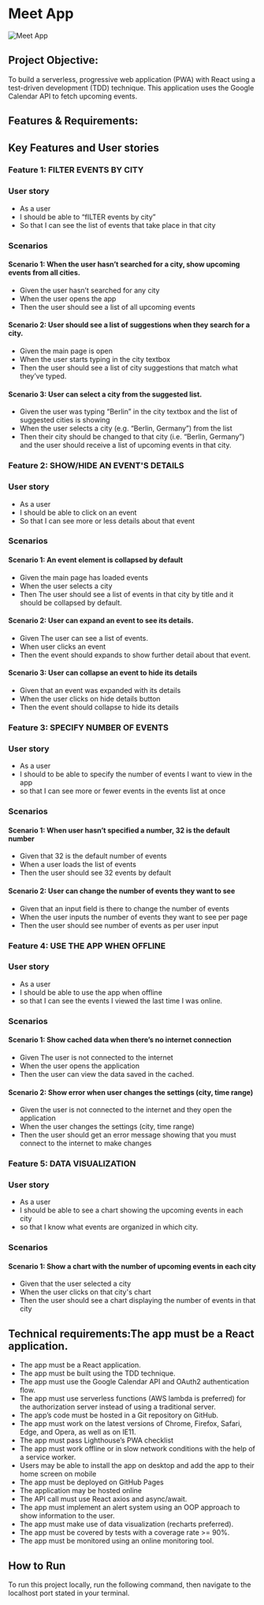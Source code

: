 # Meet App
![Meet App]()

## Project Objective:

To build a serverless, progressive web application (PWA) with React using a test-driven development (TDD) technique. This application uses the Google Calendar API to fetch upcoming events.

## Features & Requirements:
## Key Features and User stories
### Feature 1: FILTER EVENTS BY CITY
### User story
* As a user
* I should be able to “fILTER events by city”
* So that I can see the list of events that take place in that city
### Scenarios
#### Scenario 1: When the user hasn’t searched for a city, show upcoming events from all cities.
* Given the user hasn’t searched for any city
* When the user opens the app
* Then the user should see a list of all upcoming events

#### Scenario 2: User should see a list of suggestions when they search for a city.
* Given the main page is open
* When the user starts typing in the city textbox
* Then the user should see a list of city suggestions that match what they’ve typed.

#### Scenario 3: User can select a city from the suggested list.
* Given the user was typing “Berlin” in the city textbox and the list of suggested cities is showing
* When the user selects a city (e.g. “Berlin, Germany”) from the list
* Then their city should be changed to that city (i.e. “Berlin, Germany”) and the user should receive a list of upcoming events in that city.

### Feature 2: SHOW/HIDE AN EVENT'S DETAILS
### User story
* As a user
* I should be able to click on an event
* So that I can see more or less details about that event
### Scenarios
#### Scenario 1: An event element is collapsed by default
* Given the main page has loaded events
* When the user selects a city
* Then The user should see a list of events in that city by title and it should be collapsed by default.

#### Scenario 2: User can expand an event to see its details.
* Given The user can see a list of events.
* When user clicks an event 
* Then the event should expands to show further detail about that event.

#### Scenario 3: User can collapse an event to hide its details
* Given that an event was expanded with its details
* When the user clicks on hide details button
* Then the event should collapse to hide its details

### Feature 3: SPECIFY NUMBER OF EVENTS
### User story
* As a user
* I should to be able to specify the number of events I want to view in the app 
* so that I can see more or fewer events in the events list at once
### Scenarios
#### Scenario 1: When user hasn’t specified a number, 32 is the default number
* Given that 32 is the default number of events
* When a user loads the list of events
* Then the user should see 32 events by default

#### Scenario 2: User can change the number of events they want to see
* Given that an input field is there to change the number of events
* When the user inputs the number of events they want to see per page
* Then the user should see number of events as per user input

### Feature 4: USE THE APP WHEN OFFLINE
### User story
* As a user
* I should be able to use the app when offline
* so that I can see the events I viewed the last time I was online.
### Scenarios
#### Scenario 1: Show cached data when there’s no internet connection
* Given The user is not connected to the internet
* When the user opens the application
* Then the user can view the data saved in the cached.

#### Scenario 2: Show error when user changes the settings (city, time range)
* Given the user is not connected to the internet and they open the application
* When the user changes the settings (city, time range)
* Then the user should get an error message showing that you must connect to the internet to make changes

### Feature 5: DATA VISUALIZATION
### User story
* As a user
* I should be able to see a chart showing the upcoming events in each city 
* so that I know what events are organized in which city.
### Scenarios
#### Scenario 1: Show a chart with the number of upcoming events in each city
* Given that the user selected a city
* When the user clicks on that city's chart
* Then the user should see a chart displaying the number of events in that city


## Technical requirements:The app must be a React application.
* The app must be a React application.
* The app must be built using the TDD technique.
* The app must use the Google Calendar API and OAuth2 authentication flow.
* The app must use serverless functions (AWS lambda is preferred) for the authorization server instead of using a traditional server.
* The app’s code must be hosted in a Git repository on GitHub.
* The app must work on the latest versions of Chrome, Firefox, Safari, Edge, and Opera, as well as on IE11.
* The app must pass Lighthouse’s PWA checklist
* The app must work offline or in slow network conditions with the help of a service worker.
* Users may be able to install the app on desktop and add the app to their home screen on mobile
* The app must be deployed on GitHub Pages
* The application may be hosted online
* The API call must use React axios and async/await.
* The app must implement an alert system using an OOP approach to show information to the user.
* The app must make use of data visualization (recharts preferred).
* The app must be covered by tests with a coverage rate >= 90%.
* The app must be monitored using an online monitoring tool.


## How to Run

To run this project locally, run the following command, then navigate to the localhost port stated in your terminal.

<!-- ```
parcel src/index.html
``` -->